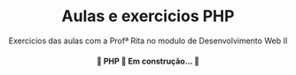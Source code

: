 <h1 align="center">Aulas e exercicios PHP</h1>

<p align="center">Exercicios das aulas com a Profª Rita no modulo de Desenvolvimento Web II</p>
<h4 align="center"> 
	🚧  PHP 🚀 Em construção...  🚧
</h4>
